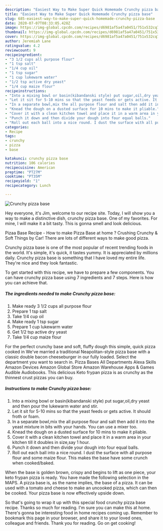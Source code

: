 ```yaml
---
description: "Easiest Way to Make Super Quick Homemade Crunchy pizza base"
title: "Easiest Way to Make Super Quick Homemade Crunchy pizza base"
slug: 685-easiest-way-to-make-super-quick-homemade-crunchy-pizza-base
date: 2020-07-07T08:33:05.428Z
image: https://img-global.cpcdn.com/recipes/d6981af5a47a0451/751x532cq70/crunchy-pizza-base-recipe-main-photo.jpg
thumbnail: https://img-global.cpcdn.com/recipes/d6981af5a47a0451/751x532cq70/crunchy-pizza-base-recipe-main-photo.jpg
cover: https://img-global.cpcdn.com/recipes/d6981af5a47a0451/751x532cq70/crunchy-pizza-base-recipe-main-photo.jpg
author: Jeremiah Lane
ratingvalue: 4.2
reviewcount: 9
recipeingredient:
- "3 1/2 cups all purpose flour"
- "1 tsp salt"
- "1/4 cup oil"
- "1 tsp sugar"
- "1 cup lukewarm water"
- "1/2 tsp active dry yeast"
- "1/4 cup maize flour"
recipeinstructions:
- "Into a mixing bowl or basin(kibandanski style) put sugar,oil,dry yeast and then pour the lukewarm water and stir."
- "Let it sit for 5-10 mins so that the yeast feeds or gets active. It should froth or foam."
- "In a separate bowl,mix the all purpose flour and salt then add it into the yeast mixture in bits with your hands. You can use a mixer too."
- "Knead the dough on a dusted surface for 10 mins to make it pliable."
- "Cover it with a clean kitchen towel and place it in a warm area in your kitchen till it doubles in size,say 1 hour."
- "Punch it down and then divide your dough into four equal balls."
- "Roll out each ball into a nice round. I dust the surface with all purpose flour and some maize flour. This makes the base have some crunch when cooked/baked."
categories:
- Recipe
tags:
- crunchy
- pizza
- base

katakunci: crunchy pizza base 
nutrition: 106 calories
recipecuisine: American
preptime: "PT27M"
cooktime: "PT35M"
recipeyield: "1"
recipecategory: Lunch

---
```



![Crunchy pizza base](https://img-global.cpcdn.com/recipes/d6981af5a47a0451/751x532cq70/crunchy-pizza-base-recipe-main-photo.jpg)

Hey everyone, it's Jim, welcome to our recipe site. Today, I will show you a way to make a distinctive dish, crunchy pizza base. One of my favorites. For mine, I will make it a bit tasty. This is gonna smell and look delicious.

Pizaa Base Recipe - How to make Pizza Base at home ? Crushing Crunchy &amp; Soft Things by Car! There are lots of different ways to make good pizza.

Crunchy pizza base is one of the most popular of recent trending foods in the world. It's simple, it's quick, it tastes yummy. It is appreciated by millions daily. Crunchy pizza base is something that I have loved my entire life. They're nice and they look fantastic.


To get started with this recipe, we have to prepare a few components. You can have crunchy pizza base using 7 ingredients and 7 steps. Here is how you can achieve that.

<!--inarticleads1-->

##### The ingredients needed to make Crunchy pizza base:

1. Make ready 3 1/2 cups all purpose flour
1. Prepare 1 tsp salt
1. Take 1/4 cup oil
1. Make ready 1 tsp sugar
1. Prepare 1 cup lukewarm water
1. Get 1/2 tsp active dry yeast
1. Take 1/4 cup maize flour


For the perfect crunchy base and soft, fluffy dough this simple, quick pizza cooked in We&#39;ve married a traditional Neapolitan-style pizza base with a classic double bacon cheeseburger in our fully loaded. Select the department you want to search in. Pizza Bases All Departments Alexa Skills Amazon Devices Amazon Global Store Amazon Warehouse Apps &amp; Games Audible Audiobooks. This delicious Keto frypan pizza is as crunchy as the thinnest crust pizzas you can buy. 

<!--inarticleads2-->

##### Instructions to make Crunchy pizza base:

1. Into a mixing bowl or basin(kibandanski style) put sugar,oil,dry yeast and then pour the lukewarm water and stir.
1. Let it sit for 5-10 mins so that the yeast feeds or gets active. It should froth or foam.
1. In a separate bowl,mix the all purpose flour and salt then add it into the yeast mixture in bits with your hands. You can use a mixer too.
1. Knead the dough on a dusted surface for 10 mins to make it pliable.
1. Cover it with a clean kitchen towel and place it in a warm area in your kitchen till it doubles in size,say 1 hour.
1. Punch it down and then divide your dough into four equal balls.
1. Roll out each ball into a nice round. I dust the surface with all purpose flour and some maize flour. This makes the base have some crunch when cooked/baked.


When the base is golden brown, crispy and begins to lift as one piece, your keto frypan pizza is ready. You have made the following selection in the MAPS. A pizza base is, as the name implies, the base of a pizza. It can be used with a tomato and cheese to make an uncooked pizza, which can then be cooked. Your pizza base is now effectively upside down. 

So that's going to wrap it up with this special food crunchy pizza base recipe. Thanks so much for reading. I'm sure you can make this at home. There's gonna be interesting food in home recipes coming up. Remember to bookmark this page in your browser, and share it to your loved ones, colleague and friends. Thank you for reading. Go on get cooking!
